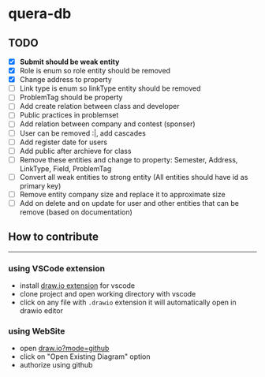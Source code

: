 # quera-db
## TODO
- [X] **Submit should be weak entity**
- [X] Role is enum so role entity should be removed
- [X] Change address to property
- [ ] Link type is enum so linkType entity should be removed 
- [ ] ProblemTag should be property
- [ ] Add create relation between class and developer
- [ ] Public practices in problemset
- [ ] Add relation between company and contest (sponser)
- [ ] User can be removed :|, add cascades
- [ ] Add register date for users
- [ ] Add public after archieve for class
- [ ] Remove these entities and change to property: Semester, Address, LinkType, Field, ProblemTag
- [ ] Convert all weak entities to strong entity (All entities should have id as primary key)
- [ ] Remove entity company size and replace it to approximate size
- [ ] Add on delete and on update for user and other entities that can be remove (based on documentation)

## How to contribute
---
### using VSCode extension
- install [draw.io extension](https://marketplace.visualstudio.com/items?itemName=hediet.vscode-drawio) for vscode
- clone project and open working directory with vscode
- click on any file with `.drawio` extension it will automatically open in drawio editor
### using WebSite
- open [draw.io?mode=github](https://draw.io/?mode=github)
- click on "Open Existing Diagram" option
- authorize using github
